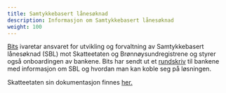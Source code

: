 ```yaml
---
title: Samtykkebasert lånesøknad
description: Informasjon om Samtykkebasert lånesøknad
weight: 100
---
```


[Bits](https://www.bits.no/) ivaretar ansvaret for utvikling og forvaltning av Samtykkebasert lånesøknad (SBL) mot Skatteetaten og Brønnøysundregistrene og styrer også onboardingen av bankene. Bits har sendt ut et [rundskriv](http://www.bits.no/wp-content/uploads/2017/07/170707-F%C3%B8lgebrev_Produksjonsoppstart-for-SBL.pdf
) til bankene med informasjon om SBL og hvordan man kan koble seg på løsningen. 

Skatteetaten sin dokumentasjon finnes [her.](https://skatteetaten.github.io/datasamarbeid-api-dokumentasjon/about_samtykkelosning.html#tjeneste-parametre)
